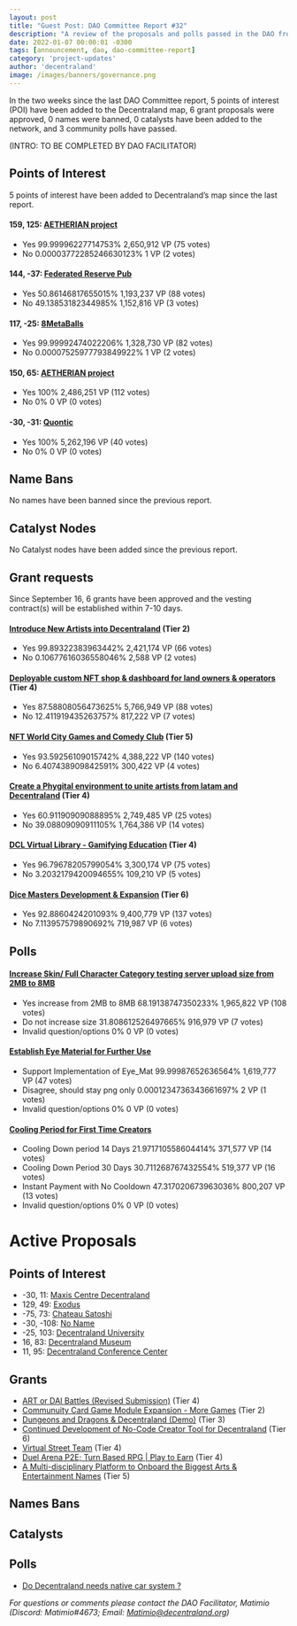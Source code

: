 ```yaml
---
layout: post
title: "Guest Post: DAO Committee Report #32"
description: "A review of the proposals and polls passed in the DAO from September 16 through September 30".
date: 2022-01-07 00:00:01 -0300
tags: [announcement, dao, dao-committee-report]
category: 'project-updates'
author: 'decentraland'
image: /images/banners/governance.png
---
```


In the two weeks since the last DAO Committee report, 5 points of interest (POI) have been added to the Decentraland map, 6 grant proposals were approved, 0 names were banned, 0 catalysts have been added to the network, and 3 community polls have passed.

(INTRO: TO BE COMPLETED BY DAO FACILITATOR)

## Points of Interest
5 points of interest have been added to Decentraland’s map since the last report.


#### 159, 125: [AETHERIAN project](https://governance.decentraland.org/proposal/?id=7f3d5100-3a46-11ed-a2ad-25cde07289d9)

* Yes 99.99996227714753% 2,650,912 VP (75 votes)
* No 0.00003772285246630123% 1 VP (2 votes)


#### 144, -37: [Federated Reserve Pub](https://governance.decentraland.org/proposal/?id=f1df16a0-3936-11ed-a2f4-07fa9844a05e)

* Yes 50.86146817655015% 1,193,237 VP (88 votes)
* No 49.13853182344985% 1,152,816 VP (3 votes)


#### 117, -25: [8MetaBalls](https://governance.decentraland.org/proposal/?id=83b7d7d0-3831-11ed-b361-67b98a1da2c8)

* Yes 99.99992474022206% 1,328,730 VP (82 votes)
* No 0.00007525977793849922% 1 VP (2 votes)


#### 150, 65: [AETHERIAN project](https://governance.decentraland.org/proposal/?id=74150ea0-3099-11ed-b361-67b98a1da2c8)

* Yes 100% 2,486,251 VP (112 votes)
* No 0% 0 VP (0 votes)


#### -30, -31: [Quontic](https://governance.decentraland.org/proposal/?id=f74bbaa0-3047-11ed-b361-67b98a1da2c8)

* Yes 100% 5,262,196 VP (40 votes)
* No 0% 0 VP (0 votes)


## Name Bans

No names have been banned since the previous report.

## Catalyst Nodes
No Catalyst nodes have been added since the previous report.


## Grant requests
Since September 16, 6 grants have been approved and the vesting contract(s) will be established within 7-10 days.


#### [Introduce New Artists into Decentraland](https://governance.decentraland.org/proposal/?id=92cb8d40-36fe-11ed-b361-67b98a1da2c8) (Tier 2)

* Yes 99.89322383963442% 2,421,174 VP (66 votes)
* No 0.10677616036558046% 2,588 VP (2 votes)


#### [Deployable custom NFT shop &amp; dashboard for land owners &amp; operators](https://governance.decentraland.org/proposal/?id=67885a20-34a9-11ed-b361-67b98a1da2c8) (Tier 4)

* Yes 87.58808056473625% 5,766,949 VP (88 votes)
* No 12.411919435263757% 817,222 VP (7 votes)


#### [NFT World City Games and Comedy Club](https://governance.decentraland.org/proposal/?id=479bbd40-346a-11ed-b361-67b98a1da2c8) (Tier 5)

* Yes 93.59256109015742% 4,388,222 VP (140 votes)
* No 6.407438909842591% 300,422 VP (4 votes)


#### [Create a Phygital environment to unite artists from latam and Decentraland](https://governance.decentraland.org/proposal/?id=9a9c4f70-2e50-11ed-b361-67b98a1da2c8) (Tier 4)

* Yes 60.91190909088895% 2,749,485 VP (25 votes)
* No 39.08809090911105% 1,764,386 VP (14 votes)


#### [DCL Virtual Library - Gamifying Education](https://governance.decentraland.org/proposal/?id=c7b01920-2e0e-11ed-b361-67b98a1da2c8) (Tier 4)

* Yes 96.79678205799054% 3,300,174 VP (75 votes)
* No 3.2032179420094655% 109,210 VP (5 votes)


#### [Dice Masters Development &amp; Expansion](https://governance.decentraland.org/proposal/?id=f67f9bc0-2dfc-11ed-b361-67b98a1da2c8) (Tier 6)

* Yes 92.8860424201093% 9,400,779 VP (137 votes)
* No 7.113957579890692% 719,987 VP (6 votes)


## Polls

#### [Increase Skin/ Full Character Category testing server upload size from 2MB to 8MB](https://governance.decentraland.org/proposal/?id=7e8c2640-37d1-11ed-b361-67b98a1da2c8)

* Yes increase from 2MB to 8MB 68.19138747350233% 1,965,822 VP (108 votes)
* Do not increase size 31.808612526497665% 916,979 VP (7 votes)
* Invalid question/options 0% 0 VP (0 votes)


#### [Establish Eye Material for Further Use](https://governance.decentraland.org/proposal/?id=18873bf0-32c7-11ed-b361-67b98a1da2c8)

* Support Implementation of Eye_Mat 99.99987652636564% 1,619,777 VP (47 votes)
* Disagree, should stay png only 0.0001234736343661697% 2 VP (1 votes)
* Invalid question/options 0% 0 VP (0 votes)


#### [Cooling Period for First Time Creators](https://governance.decentraland.org/proposal/?id=e71002a0-32bc-11ed-b361-67b98a1da2c8)

* Cooling Down period 14 Days 21.971710558604414% 371,577 VP (14 votes)
* Cooling Down Period 30 Days 30.711268767432554% 519,377 VP (16 votes)
* Instant Payment with No Cooldown 47.317020673963036% 800,207 VP (13 votes)
* Invalid question/options 0% 0 VP (0 votes)



# Active Proposals

## Points of Interest

* -30, 11: [Maxis Centre Decentraland](https://governance.decentraland.org/proposal/?id=b7615330-407a-11ed-9eb2-21be7ab68113)
* 129, 49: [Exodus](https://governance.decentraland.org/proposal/?id=1b168f40-3e81-11ed-ae53-272ba72c798d)
* -75, 73: [Chateau Satoshi](https://governance.decentraland.org/proposal/?id=f8d07e30-3de2-11ed-ae53-272ba72c798d)
* -30, -108: [No Name](https://governance.decentraland.org/proposal/?id=5bb611a0-3dbf-11ed-a2ad-25cde07289d9)
* -25, 103: [Decentraland University](https://governance.decentraland.org/proposal/?id=28d87b70-3b4d-11ed-a2ad-25cde07289d9)
* 16, 83: [Decentraland Museum](https://governance.decentraland.org/proposal/?id=d19f8880-3b4c-11ed-a2ad-25cde07289d9)
* 11, 95: [Decentraland Conference Center](https://governance.decentraland.org/proposal/?id=19c7e4b0-3b4b-11ed-a2ad-25cde07289d9)

## Grants

* [ART or DAI Battles (Revised Submission)](https://governance.decentraland.org/proposal/?id=c00bf190-4046-11ed-9eb2-21be7ab68113) (Tier 4)
* [Communuity Card Game Module Expansion - More Games](https://governance.decentraland.org/proposal/?id=0db018f0-3e25-11ed-ae53-272ba72c798d) (Tier 2)
* [Dungeons and Dragons &amp; Decentraland (Demo)](https://governance.decentraland.org/proposal/?id=1117c6c0-3ced-11ed-a2ad-25cde07289d9) (Tier 3)
* [Continued Development of No-Code Creator Tool for Decentraland](https://governance.decentraland.org/proposal/?id=c9aa8040-3c09-11ed-a2ad-25cde07289d9) (Tier 6)
* [Virtual Street Team](https://governance.decentraland.org/proposal/?id=b328a6d0-3b7d-11ed-a2ad-25cde07289d9) (Tier 4)
* [Duel Arena P2E; Turn Based RPG | Play to Earn](https://governance.decentraland.org/proposal/?id=75401e40-3b67-11ed-a2ad-25cde07289d9) (Tier 4)
* [A  Multi-disciplinary Platform to Onboard the Biggest Arts &amp; Entertainment Names](https://governance.decentraland.org/proposal/?id=52de9bf0-3816-11ed-b361-67b98a1da2c8) (Tier 5)

## Names Bans


## Catalysts


## Polls

* [Do Decentraland needs native car system ?](https://governance.decentraland.org/proposal/?id=c54320b0-3cc8-11ed-a2ad-25cde07289d9)

*For questions or comments please contact the DAO Facilitator, Matimio (Discord: Matimio#4673; Email: [Matimio@decentraland.org](mailto:Matimio@decentraland.org))*